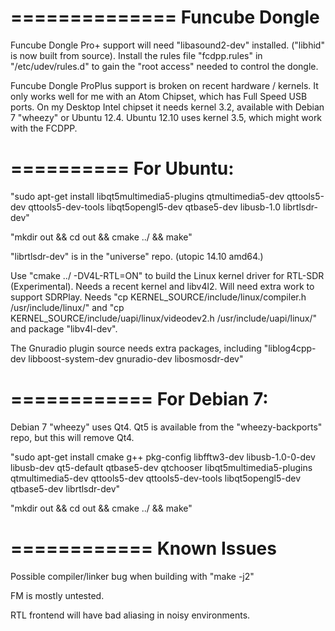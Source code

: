 ==============
Funcube Dongle
==============

Funcube Dongle Pro+ support will need "libasound2-dev" installed. ("libhid" is now built from source). Install the rules file "fcdpp.rules" in "/etc/udev/rules.d" to gain the "root access" needed to control the dongle.

Funcube Dongle ProPlus support is broken on recent hardware / kernels. It only works well for me with an Atom Chipset, which has Full Speed USB ports. On my Desktop Intel chipset it needs kernel 3.2, available with Debian 7 "wheezy" or Ubuntu 12.4. Ubuntu 12.10 uses kernel 3.5, which might work with the FCDPP.


==========
For Ubuntu:
==========

"sudo apt-get install libqt5multimedia5-plugins qtmultimedia5-dev qttools5-dev qttools5-dev-tools libqt5opengl5-dev qtbase5-dev libusb-1.0 librtlsdr-dev"

"mkdir out && cd out && cmake ../ && make"

"librtlsdr-dev" is in the "universe" repo. (utopic 14.10 amd64.)

Use "cmake ../ -DV4L-RTL=ON" to build the Linux kernel driver for RTL-SDR (Experimental). Needs a recent kernel and libv4l2. Will need extra work to support SDRPlay. Needs "cp KERNEL_SOURCE/include/linux/compiler.h /usr/include/linux/" and "cp KERNEL_SOURCE/include/uapi/linux/videodev2.h /usr/include/uapi/linux/" and package "libv4l-dev".

The Gnuradio plugin source needs extra packages, including "liblog4cpp-dev libboost-system-dev gnuradio-dev libosmosdr-dev"


============
For Debian 7:
============

Debian 7 "wheezy" uses Qt4. Qt5 is available from the "wheezy-backports" repo, but this will remove Qt4.

"sudo apt-get install cmake g++ pkg-config libfftw3-dev libusb-1.0-0-dev libusb-dev qt5-default qtbase5-dev qtchooser libqt5multimedia5-plugins qtmultimedia5-dev qttools5-dev qttools5-dev-tools libqt5opengl5-dev qtbase5-dev librtlsdr-dev"

"mkdir out && cd out && cmake ../ && make"

============
Known Issues
============

Possible compiler/linker  bug when building with "make -j2"

FM is mostly untested.

RTL frontend will have bad aliasing in noisy environments.

